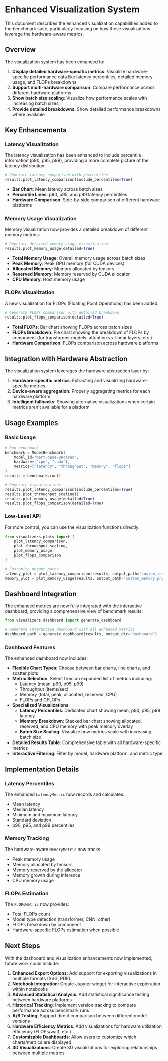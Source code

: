 # Enhanced Visualization System

This document describes the enhanced visualization capabilities added to the benchmark suite, particularly focusing on how these visualizations leverage the hardware-aware metrics.

## Overview

The visualization system has been enhanced to:

1. **Display detailed hardware-specific metrics**: Visualize hardware-specific performance data like latency percentiles, detailed memory usage, and FLOPs breakdowns
2. **Support multi-hardware comparison**: Compare performance across different hardware platforms
3. **Show batch size scaling**: Visualize how performance scales with increasing batch sizes
4. **Provide detailed breakdowns**: Show detailed performance breakdowns where available

## Key Enhancements

### Latency Visualization

The latency visualization has been enhanced to include percentile information (p90, p95, p99), providing a more complete picture of the latency distribution:

```python
# Generate latency comparison with percentiles
results.plot_latency_comparison(include_percentiles=True)
```

- **Bar Chart**: Mean latency across batch sizes
- **Percentile Lines**: p90, p95, and p99 latency percentiles
- **Hardware Comparison**: Side-by-side comparison of different hardware platforms

### Memory Usage Visualization

Memory visualization now provides a detailed breakdown of different memory metrics:

```python
# Generate detailed memory usage visualization
results.plot_memory_usage(detailed=True)
```

- **Total Memory Usage**: Overall memory usage across batch sizes
- **Peak Memory**: Peak GPU memory (for CUDA devices)
- **Allocated Memory**: Memory allocated by tensors
- **Reserved Memory**: Memory reserved by CUDA allocator
- **CPU Memory**: Host memory usage

### FLOPs Visualization

A new visualization for FLOPs (Floating Point Operations) has been added:

```python
# Generate FLOPs comparison with detailed breakdown
results.plot_flops_comparison(detailed=True)
```

- **Total FLOPs**: Bar chart showing FLOPs across batch sizes
- **FLOPs Breakdown**: Pie chart showing the breakdown of FLOPs by component (for transformer models: attention vs. linear layers, etc.)
- **Hardware Comparison**: FLOPs comparison across hardware platforms

## Integration with Hardware Abstraction

The visualization system leverages the hardware abstraction layer by:

1. **Hardware-specific metrics**: Extracting and visualizing hardware-specific metrics
2. **Device-aware aggregation**: Properly aggregating metrics for each hardware platform
3. **Intelligent fallbacks**: Showing alternative visualizations when certain metrics aren't available for a platform

## Usage Examples

### Basic Usage

```python
# Run benchmark
benchmark = ModelBenchmark(
    model_id="bert-base-uncased",
    hardware=["cpu", "cuda"],
    metrics=["latency", "throughput", "memory", "flops"]
)
results = benchmark.run()

# Generate visualizations
results.plot_latency_comparison(include_percentiles=True)
results.plot_throughput_scaling()
results.plot_memory_usage(detailed=True)
results.plot_flops_comparison(detailed=True)
```

### Low-Level API

For more control, you can use the visualization functions directly:

```python
from visualizers.plots import (
    plot_latency_comparison,
    plot_throughput_scaling,
    plot_memory_usage,
    plot_flops_comparison
)

# Customize output paths
latency_plot = plot_latency_comparison(results, output_path="custom_latency.png", include_percentiles=True)
memory_plot = plot_memory_usage(results, output_path="custom_memory.png", detailed=True)
```

## Dashboard Integration

The enhanced metrics are now fully integrated with the interactive dashboard, providing a comprehensive view of benchmark results:

```python
from visualizers.dashboard import generate_dashboard

# Generate interactive dashboard with all enhanced metrics
dashboard_path = generate_dashboard(results, output_dir="dashboard")
```

### Dashboard Features

The enhanced dashboard now includes:

- **Flexible Chart Types**: Choose between bar charts, line charts, and scatter plots
- **Metric Selection**: Select from an expanded list of metrics including:
  - Latency (mean, p90, p95, p99)
  - Throughput (items/sec)
  - Memory (total, peak, allocated, reserved, CPU)
  - FLOPs and GFLOPs
- **Specialized Visualizations**:
  - **Latency Percentiles**: Dedicated chart showing mean, p90, p95, p99 latency
  - **Memory Breakdown**: Stacked bar chart showing allocated, reserved, and CPU memory with peak memory overlay
  - **Batch Size Scaling**: Visualize how metrics scale with increasing batch size
- **Detailed Results Table**: Comprehensive table with all hardware-specific metrics
- **Interactive Filtering**: Filter by model, hardware platform, and metric type

## Implementation Details

### Latency Percentiles

The enhanced `LatencyMetric` now records and calculates:
- Mean latency
- Median latency
- Minimum and maximum latency
- Standard deviation
- p90, p95, and p99 percentiles

### Memory Tracking

The hardware-aware `MemoryMetric` now tracks:
- Peak memory usage
- Memory allocated by tensors
- Memory reserved by the allocator
- Memory growth during inference
- CPU memory usage

### FLOPs Estimation

The `FLOPsMetric` now provides:
- Total FLOPs count
- Model type detection (transformer, CNN, other)
- FLOPs breakdown by component
- Hardware-specific FLOPs estimation when possible

## Next Steps

With the dashboard and visualization enhancements now implemented, future work could include:

1. **Enhanced Export Options**: Add support for exporting visualizations in multiple formats (SVG, PDF)
2. **Notebook Integration**: Create Jupyter widget for interactive exploration within notebooks
3. **Advanced Statistical Analysis**: Add statistical significance testing between hardware platforms
4. **Historical Tracking**: Implement version tracking to compare performance across benchmark runs
5. **A/B Testing**: Support direct comparison between different model versions
6. **Hardware Efficiency Metrics**: Add visualizations for hardware utilization efficiency (FLOPs/watt, etc.)
7. **Customizable Dashboards**: Allow users to customize which charts/metrics are displayed
8. **3D Visualizations**: Create 3D visualizations for exploring relationships between multiple metrics